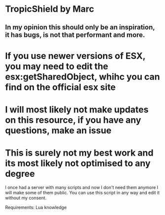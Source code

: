 # TropicShield by Marc

## In my opinion this should only be an inspiration, it has bugs, is not that performant and more.

# If you use newer versions of ESX, you may need to edit the esx:getSharedObject, whihc you can find on the official esx site

# I will most likely not make updates on this resource, if you have any questions, make an issue

# This is surely not my best work and its most likely not optimised to any degree

I once had a server with many scripts and now I don't need them anymore I will make some of them public. You can use this script in any way and edit it without my consent.

Requirements:
Lua knowledge